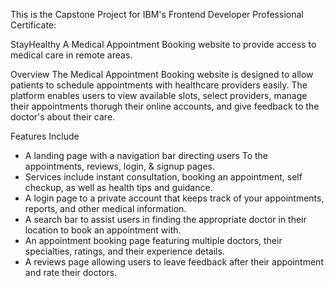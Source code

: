 This is the Capstone Project for IBM's Frontend Developer Professional Certificate:

StayHealthy 
A Medical Appointment Booking website to provide access to medical care in remote areas. 

Overview
The Medical Appointment Booking website is designed to allow patients to schedule appointments with healthcare providers easily. The platform enables users to view available slots, select providers, manage their appointments thorugh their online accounts, and give feedback to the doctor's about their care.

Features Include
* A landing page with a navigation bar directing users To the appointments, reviews, login,  & signup pages.
*  Services include instant consultation, booking an appointment, self checkup, as well as health tips and guidance.
* A login page to a private account that keeps track of your appointments, reports, and other medical information.
* A search bar to assist users in finding the appropriate doctor in their location to book an appointment with.
* An appointment booking page featuring multiple doctors, their specialties, ratings, and their experience details.
* A reviews page allowing users to leave feedback after their appointment and rate their doctors.

